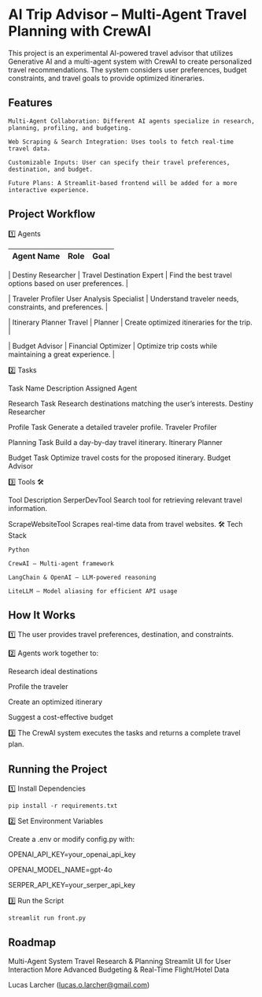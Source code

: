 # AI Trip Advisor – Multi-Agent Travel Planning with CrewAI

This project is an experimental AI-powered travel advisor that utilizes Generative AI and a multi-agent system with CrewAI to create personalized travel recommendations. The system considers user preferences, budget constraints, and travel goals to provide optimized itineraries.
## Features

    Multi-Agent Collaboration: Different AI agents specialize in research, planning, profiling, and budgeting.

    Web Scraping & Search Integration: Uses tools to fetch real-time travel data.

    Customizable Inputs: User can specify their travel preferences, destination, and budget.

    Future Plans: A Streamlit-based frontend will be added for a more interactive experience.

## Project Workflow

1️⃣ Agents

| Agent Name | Role | Goal|
|----------|----------|----------|

| Destiny Researcher	| Travel Destination Expert	| Find the best travel options based on user preferences. | 

| Traveler Profiler	User Analysis Specialist	| Understand traveler needs, constraints, and preferences. |

| Itinerary Planner	Travel | Planner	| Create optimized itineraries for the trip. |

| Budget Advisor	| Financial Optimizer	| Optimize trip costs while maintaining a great experience. |

2️⃣ Tasks 

Task Name	Description	Assigned Agent

Research Task	Research destinations matching the user’s interests.	Destiny Researcher

Profile Task	Generate a detailed traveler profile.	Traveler Profiler

Planning Task	Build a day-by-day travel itinerary.	Itinerary Planner

Budget Task	Optimize travel costs for the proposed itinerary.	Budget Advisor


3️⃣ Tools 🛠️

Tool	Description
SerperDevTool	Search tool for retrieving relevant travel information.

ScrapeWebsiteTool	Scrapes real-time data from travel websites.
🛠️ Tech Stack

    Python

    CrewAI – Multi-agent framework

    LangChain & OpenAI – LLM-powered reasoning

    LiteLLM – Model aliasing for efficient API usage

## How It Works

1️⃣ The user provides travel preferences, destination, and constraints.

2️⃣ Agents work together to:

Research ideal destinations

Profile the traveler

Create an optimized itinerary

Suggest a cost-effective budget

3️⃣ The CrewAI system executes the tasks and returns a complete travel plan.

## Running the Project

1️⃣ Install Dependencies

    pip install -r requirements.txt

2️⃣ Set Environment Variables

Create a .env or modify config.py with:

OPENAI_API_KEY=your_openai_api_key

OPENAI_MODEL_NAME=gpt-4o

SERPER_API_KEY=your_serper_api_key


3️⃣ Run the Script

    streamlit run front.py

## Roadmap

Multi-Agent System
Travel Research & Planning
Streamlit UI for User Interaction
More Advanced Budgeting & Real-Time Flight/Hotel Data

Lucas Larcher (lucas.o.larcher@gmail.com)
